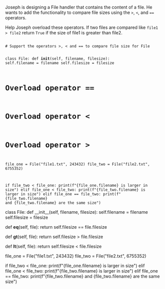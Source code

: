 Joseph is designing a File handler that contains the content of a file. He wants to add the functionality to compare file sizes using the `>`, `<`, and `==` operators.

Help Joseph overload these operators. If two files are compared like `file1 > file2` return `True` if the size of file1 is greater than file2.


<Editor lang="python" type="exercise">
<code>
# Support the operators >, < and == to compare file size for File

class File:
  def __init__(self, filename, filesize):
    self.filename = filename
    self.filesize = filesize

  # Overload operator ==

  # Overload operator <

  # Overload operator >
  

file_one = File("file1.txt", 243432)
file_two = File("file2.txt", 6755352)

if file_two < file_one:
  print(f"{file_one.filename} is larger in size")
elif file_one < file_two:
  print(f"{file_two.filename} is larger in size")
elif  file_one == file_two:
  print(f"{file_two.filename} and {file_two.filename} are the same size")
</code>

<solution>
class File:
  def __init__(self, filename, filesize):
    self.filename = filename
    self.filesize = filesize

  def __eq__(self, file):
    return self.filesize == file.filesize

  def __gt__(self, file):
    return self.filesize > file.filesize

  def __lt__(self, file):
    return self.filesize < file.filesize

file_one = File("file1.txt", 243432)
file_two = File("file2.txt", 6755352)

if file_two < file_one:
  print(f"{file_one.filename} is larger in size")
elif file_one < file_two:
  print(f"{file_two.filename} is larger in size")
elif  file_one == file_two:
  print(f"{file_two.filename} and {file_two.filename} are the same size")
</solution>
</Editor>